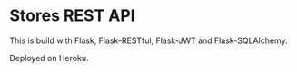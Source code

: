 # Stores REST API

This is build with Flask, Flask-RESTful, Flask-JWT and Flask-SQLAlchemy.

Deployed on Heroku.
